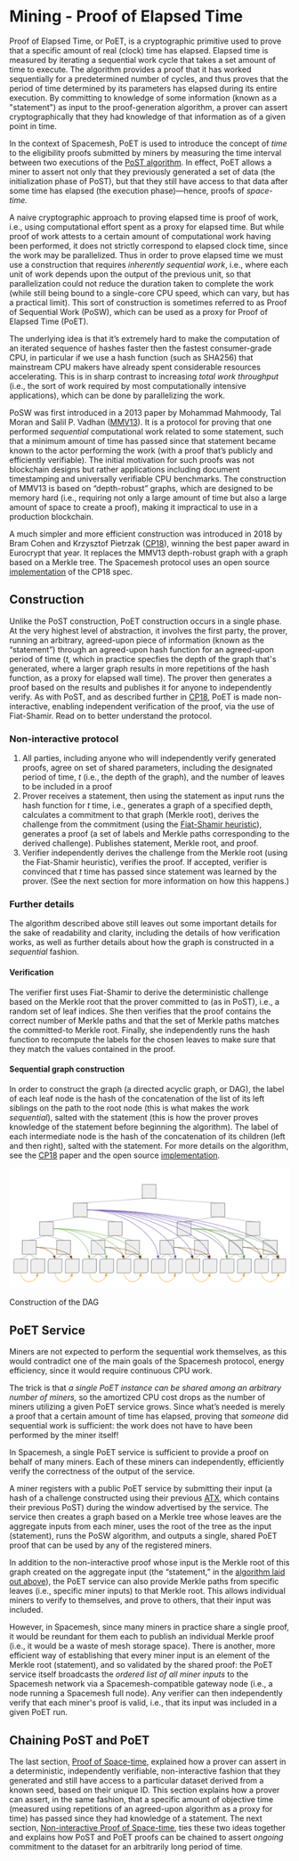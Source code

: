 # Mining - Proof of Elapsed Time

Proof of Elapsed Time, or PoET, is a cryptographic primitive used to prove that a specific amount of real (clock) time has elapsed. Elapsed time is measured by iterating a sequential work cycle that takes a set amount of time to execute. The algorithm provides a proof that it has worked sequentially for a predetermined number of cycles, and thus proves that the period of time determined by its parameters has elapsed during its entire execution. By committing to knowledge of some information (known as a "statement") as input to the proof-generation algorithm, a prover can assert cryptographically that they had knowledge of that information as of a given point in time.

In the context of Spacemesh, PoET is used to introduce the concept of _time_ to the eligibility proofs submitted by miners by measuring the time interval between two executions of the [PoST algorithm](02-post.md). In effect, PoET allows a miner to assert not only that they previously generated a set of data (the initialization phase of PoST), but that they still have access to that data after some time has elapsed (the execution phase)—hence, proofs of _space-time._

A naive cryptographic approach to proving elapsed time is proof of work, i.e., using computational effort spent as a proxy for elapsed time. But while proof of work attests to a certain amount of computational work having been performed, it does not strictly correspond to elapsed clock time, since the work may be parallelized. Thus in order to prove elapsed time we must use a construction that requires _inherently sequential work_, i.e., where each unit of work depends upon the output of the previous unit, so that parallelization could not reduce the duration taken to complete the work (while still being bound to a single-core CPU speed, which can vary, but has a practical limit). This sort of construction is sometimes referred to as Proof of Sequential Work (PoSW), which can be used as a proxy for Proof of Elapsed Time (PoET).

The underlying idea is that it’s extremely hard to make the computation of an iterated sequence of hashes faster then the fastest consumer-grade CPU, in particular if we use a hash function (such as SHA256) that mainstream CPU makers have already spent considerable resources accelerating. This is in sharp contrast to increasing _total work throughput_ (i.e., the sort of work required by most computationally intensive applications), which can be done by parallelizing the work.

PoSW was first introduced in a 2013 paper by Mohammad Mahmoody, Tal Moran and Salil P. Vadhan ([MMV13](https://eprint.iacr.org/2011/553)). It is a protocol for proving that one performed _sequential_ computational work related to some statement, such that a minimum amount of time has passed since that statement became known to the actor performing the work (with a proof that’s publicly and efficiently verifiable). The initial motivation for such proofs was not blockchain designs but rather applications including document timestamping and universally verifiable CPU benchmarks. The construction of MMV13 is based on “depth-robust” graphs, which are designed to be memory hard (i.e., requiring not only a large amount of time but also a large amount of space to create a proof), making it impractical to use in a production blockchain.

A much simpler and more efficient construction was introduced in 2018 by Bram Cohen and Krzysztof Pietrzak ([CP18](https://eprint.iacr.org/2018/183)), winning the best paper award in Eurocrypt that year. It replaces the MMV13 depth-robust graph with a graph based on a Merkle tree. The Spacemesh protocol uses an open source [implementation](https://github.com/spacemeshos/poet) of the CP18 spec.


## Construction

Unlike the PoST construction, PoET construction occurs in a single phase. At the very highest level of abstraction, it involves the first party, the prover, running an arbitrary, agreed-upon piece of information (known as the “statement”) through an agreed-upon hash function for an agreed-upon period of time (_t,_ which in practice specfies the depth of the graph that's generated, where a larger graph results in more repetitions of the hash function, as a proxy for elapsed wall time). The prover then generates a proof based on the results and publishes it for anyone to independently verify. As with PoST, and as described further in [CP18](https://eprint.iacr.org/2018/183), PoET is made non-interactive, enabling independent verification of the proof, via the use of Fiat-Shamir. Read on to better understand the protocol.


<a name="algorithm"></a>
### Non-interactive protocol

1. All parties, including anyone who will independently verify generated proofs, agree on set of shared parameters, including the designated period of time, _t_ (i.e., the depth of the graph), and the number of leaves to be included in a proof
2. Prover receives a statement, then using the statement as input runs the hash function for _t_ time, i.e., generates a graph of a specified depth, calculates a commitment to that graph (Merkle root), derives the challenge from the commitment (using the [Fiat-Shamir heuristic](https://en.wikipedia.org/wiki/Fiat%E2%80%93Shamir_heuristic)), generates a proof (a set of labels and Merkle paths corresponding to the derived challenge). Publishes statement, Merkle root, and proof.
3. Verifier independently derives the challenge from the Merkle root (using the Fiat-Shamir heuristic), verifies the proof. If accepted, verifier is convinced that _t_ time has passed since statement was learned by the prover. (See the next section for more information on how this happens.)


### Further details

The algorithm described above still leaves out some important details for the sake of readability and clarity, including the details of how verification works, as well as further details about how the graph is constructed in a _sequential_ fashion.

#### Verification

The verifier first uses Fiat-Shamir to derive the deterministic challenge based on the Merkle root that the prover committed to (as in PoST), i.e., a random set of leaf indices. She then verifies that the proof contains the correct number of Merkle paths and that the set of Merkle paths matches the committed-to Merkle root. Finally, she independently runs the hash function to recompute the labels for the chosen leaves to make sure that they match the values contained in the proof.

#### Sequential graph construction

In order to construct the graph (a directed acyclic graph, or DAG), the label of each leaf node is the hash of the concatenation of the list of its left siblings on the path to the root node (this is what makes the work _sequential_), salted with the statement (this is how the prover proves knowledge of the statement before beginning the algorithm). The label of each intermediate node is the hash of the concatenation of its children (left and then right), salted with the statement. For more details on the algorithm, see the [CP18](https://eprint.iacr.org/2018/183) paper and the open source [implementation](https://github.com/spacemeshos/poet).

![Visualization of PoET graph construction](../assets/poet-dag.png "Visualization of PoET graph construction")

Construction of the DAG


## PoET Service

Miners are not expected to perform the sequential work themselves, as this would contradict one of the main goals of the Spacemesh protocol, energy efficiency, since it would require continuous CPU work.

The trick is that _a single PoET instance can be shared among an arbitrary number of miners,_ so the amortized CPU cost drops as the number of miners utilizing a given PoET service grows. Since what’s needed is merely a proof that a certain amount of time has elapsed, proving that _someone_ did sequential work is sufficient: the work does not have to have been performed by the miner itself!

In Spacemesh, a single PoET service is sufficient to provide a proof on behalf of many miners. Each of these miners can independently, efficiently verify the correctness of the output of the service.

A miner registers with a public PoET service by submitting their input (a hash of a challenge constructed using their previous [ATX](05-atx.md), which contains their previous PoST) during the window advertised by the service. The service then creates a graph based on a Merkle tree whose leaves are the aggregate inputs from each miner, uses the root of the tree as the input (statement), runs the PoSW algorithm, and outputs a single, shared PoET proof that can be used by any of the registered miners.

In addition to the non-interactive proof whose input is the Merkle root of this graph created on the aggregate input (the “statement,” in the [algorithm laid out above](#algorithm)), the PoET service can also provide Merkle paths from specific leaves (i.e., specific miner inputs) to that Merkle root. This allows individual miners to verify to themselves, and prove to others, that their input was included.

However, in Spacemesh, since many miners in practice share a single proof, it would be reundant for them each to publish an individual Merkle proof (i.e., it would be a waste of mesh storage space). There is another, more efficient way of establishing that every miner input is an element of the Merkle root (statement), and so validated by the shared proof: the PoET service itself broadcasts the _ordered list of all miner inputs_ to the Spacemesh network via a Spacemesh-compatible gateway node (i.e., a node running a Spacemesh full node). Any verifier can then independently verify that each miner's proof is valid, i.e., that its input was included in a given PoET run.


## Chaining PoST and PoET

The last section, [Proof of Space-time](02-post.md), explained how a prover can assert in a deterministic, independently verifiable, non-interactive fashion that they generated and still have access to a particular dataset derived from a known seed, based on their unique ID. This section explains how a prover can assert, in the same fashion, that a specific amount of objective time (measured using repetitions of an agreed-upon algorithm as a proxy for time) has passed since they had knowledge of a statement. The next section, [Non-interactive Proof of Space-time](04-nipst.md), ties these two ideas together and explains how PoST and PoET proofs can be chained to assert _ongoing_ commitment to the dataset for an arbitrarily long period of time.

